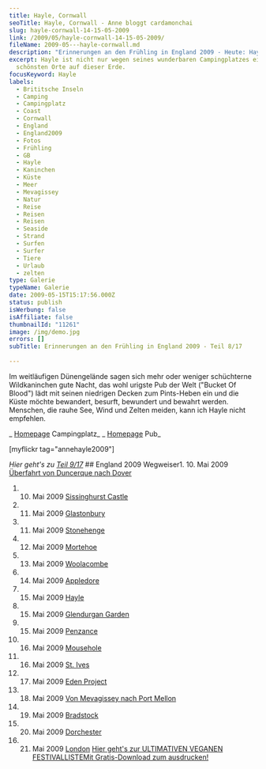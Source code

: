 ```yaml
---
title: Hayle, Cornwall
seoTitle: Hayle, Cornwall - Anne bloggt cardamonchai
slug: hayle-cornwall-14-15-05-2009
link: /2009/05/hayle-cornwall-14-15-05-2009/
fileName: 2009-05---hayle-cornwall.md
description: "Erinnerungen an den Frühling in England 2009 - Heute: Hayle"
excerpt: Hayle ist nicht nur wegen seines wunderbaren Campingplatzes einer der
  schönsten Orte auf dieser Erde.
focusKeyword: Hayle
labels:
  - Brititsche Inseln
  - Camping
  - Campingplatz
  - Coast
  - Cornwall
  - England
  - England2009
  - Fotos
  - Frühling
  - GB
  - Hayle
  - Kaninchen
  - Küste
  - Meer
  - Mevagissey
  - Natur
  - Reise
  - Reisen
  - Reisen
  - Seaside
  - Strand
  - Surfen
  - Surfer
  - Tiere
  - Urlaub
  - zelten
type: Galerie
typeName: Galerie
date: 2009-05-15T15:17:56.000Z
status: publish
isWerbung: false
isAffiliate: false
thumbnailId: "11261"
image: /img/demo.jpg
errors: []
subTitle: Erinnerungen an den Frühling in England 2009 - Teil 8/17
  
---
```


Im weitläufigen Dünengelände sagen sich mehr oder weniger schüchterne
Wildkaninchen gute Nacht, das wohl urigste Pub der Welt ("Bucket Of Blood") lädt
mit seinen niedrigen Decken zum Pints-Heben ein und die Küste möchte bewandert,
besurft, bewundert und bewahrt werden. Menschen, die rauhe See, Wind und Zelten
meiden, kann ich Hayle nicht empfehlen.

_ [Homepage](http://www.beachside.co.uk/) Campingplatz_ _
[Homepage](http://www.staustellbrewery.co.uk/pubs/a-z-of-pubs/80-bucket-of-blood-hayle-.html)
Pub_

[myflickr tag="annehayle2009"]

_Hier geht's zu_ [_Teil 9/17_](/2009/05/glendurgan-garden-15-05-2009-2/) ##
England 2009 Wegweiser1. 10. Mai 2009
[Überfahrt von Duncerque nach Dover](/2009/05/uberfahrt-von-duncerque-nach-dover-10-05-2009/)

1.  10. Mai 2009 [Sissinghurst Castle](/2009/05/sissinghurst-castle/)
1.  11. Mai 2009 [Glastonbury](/2009/05/glastonbury-11-05-2009/)
1.  11. Mai 2009 [Stonehenge](/2009/05/stonehenge-11-05-2009/)
1.  12. Mai 2009 [Mortehoe](/2009/05/mortehoe-cornwall-12-05-2009/)
1.  13. Mai 2009 [Woolacombe](/2009/05/woolacombe-cornwall-13-05-2009/)
1.  14. Mai 2009 [Appledore](/2009/05/appledore-cornwall-14-05-2009/)
1.  15. Mai 2009 [Hayle](/2009/05/hayle-cornwall-14-15-05-2009/)
1.  15. Mai 2009 [Glendurgan Garden](/2009/05/glendurgan-garden-15-05-2009-2/)
1.  15. Mai 2009 [Penzance](/2009/05/penzance-cornwall-15-05-2009/)
1.  16. Mai 2009 [Mousehole](/2009/05/mousehole-cornwall-16-05-2009/)
1.  16. Mai 2009 [St. Ives](/2009/05/st-ives-cornwall-16-05-2009/)
1.  17. Mai 2009 [Eden Project](/2009/05/eden-project/)
1.  18. Mai 2009
        [Von Mevagissey nach Port Mellon](/2009/05/von-mevagissey-nach-port-mellon-18-05-2009/)
1.  19. Mai 2009 [Bradstock](/2009/05/bradstock-19-05-2009/)
1.  20. Mai 2009 [Dorchester](/2009/05/dorchester/)
1.  21. Mai 2009 [London](/2009/05/london-21-05-2009/)
        [Hier geht's zur ULTIMATIVEN VEGANEN FESTIVALLISTEMit Gratis-Download zum ausdrucken!](/2015/03/die-ultimative-vegane-festivalliste)

  